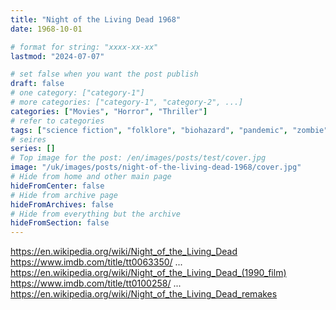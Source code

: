 ```yaml
---
title: "Night of the Living Dead 1968"
date: 1968-10-01

# format for string: "xxxx-xx-xx"
lastmod: "2024-07-07"

# set false when you want the post publish
draft: false
# one category: ["category-1"]
# more categories: ["category-1", "category-2", ...]
categories: ["Movies", "Horror", "Thriller"]
# refer to categories
tags: ["science fiction", "folklore", "biohazard", "pandemic", "zombie", "cannibals", "isolation", "george romero"]
# seires
series: []
# Top image for the post: /en/images/posts/test/cover.jpg
image: "/uk/images/posts/night-of-the-living-dead-1968/cover.jpg"
# Hide from home and other main page
hideFromCenter: false
# Hide from archive page
hideFromArchives: false
# Hide from everything but the archive
hideFromSection: false
---
```

https://en.wikipedia.org/wiki/Night_of_the_Living_Dead
https://www.imdb.com/title/tt0063350/
...
https://en.wikipedia.org/wiki/Night_of_the_Living_Dead_(1990_film)
https://www.imdb.com/title/tt0100258/
...
https://en.wikipedia.org/wiki/Night_of_the_Living_Dead_remakes
<!--more-->